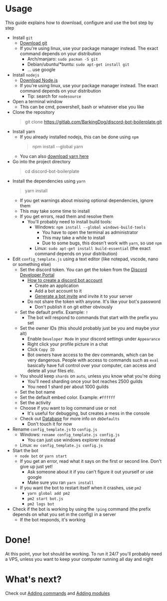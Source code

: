 # Usage
This guide explains how to download, configure and use the bot step by step

- Install `git`
    - [Download git](https://git-scm.com/downloads)
    - If you're using linux, use your package manager instead. The exact command depends on your distribution
        - Arch/manjaro: `sudo pacman -S git`
        - Debian/ubuntu/*buntu: `sudo apt-get install git`
        - ... use google
- Install `nodejs`
    - [Download Node.js](https://nodejs.org/en/download/)
    - If you're using linux, use your package manager instead. The exact command depends on your distribution
        - Tip: search for `nodesource`
- Open a terminal window
    - This can be cmd, powershell, bash or whatever else you like
- Clone the repository
    > git clone https://gitlab.com/BarkingDog/discord-bot-boilerplate.git
- Install yarn
    - If you already installed nodejs, this can be done using `npm`
        > npm install --global yarn
    - You can also [download yarn here](https://yarnpkg.com/lang/en/docs/install/)
- Go into the project directory
    > cd discord-bot-boilerplate
- Install the dependencies using `yarn`
    > yarn install
    - If you get warnings about missing optional dependencies, ignore them
    - This may take some time to install
    - If you get errors, read them and resolve them
        - You'll probably need to install build tools:
            - Windows: `npm install --global windows-build-tools`
                - You have to open the terminal as administrator
                - This may take a while to install
                - Due to some bugs, this doesn't work with `yarn`, so use `npm`
            - Linux: `sudo apt-get install build-essential` (the exact command depends on your distribution)
- Edit `config_template.js` using a text editor (like notepad, vscode, nano or something else)
    - Set the discord token. You can get the token from the 
        [Discord Developer Portal](https://discordapp.com/developers/applications)
        - [How to create a discord bot account](https://anidiots.guide/getting-started/getting-started-long-version)
            - Create an application
            - Add a bot account to it
            - [Generate a bot invite](https://discordapi.com/permissions.html) and invite it to your server
        - Do not share the token with anyone. It's like your bot's password
            - Don't publish it on git either obviously
    - Set the default prefix. Example: `!`
        - The bot will respond to commands that start with the prefix you set
    - Set the owner IDs (this should probably just be you and maybe your alt)
        - Enable `Developer Mode` in your discord settings under `Appearance`
        - Right click your profile picture in a chat
        - Click `Copy ID`
        - Bot owners have access to the dev commands, which can be very dangerous. People with access to commands such as `eval` basically have full control over your computer, can access and delete all your files etc.
    - You should keep `shards` on `auto`, unless you know what you're doing
        - You'll need sharding once your bot reaches 2500 guilds
        - You need 1 shard per about 1000 guilds
    - Set the bot name
    - Set the default embed color. Example: `#ffffff`
    - Set the activity
    - Choose if you want to log command use or not
        - It's useful for debugging, but creates a mess in the console
    - Check out [Database](database.md) for more info on `dbDefaults`
        - Don't touch it for now
- Rename `config_template.js` to `config.js`
    - Windows: `rename config_template.js config.js`
        - You can just use windows explorer instead
    - Linux: `mv config_template.js config.js`
- Start the bot
    - `node bot` or `yarn start`
    - If you get an error, read what it says on the first or second line. Don't give up just yet!
        - Ask someone about it if you can't figure it out yourself or use google
        - Make sure you ran `yarn install`
    - If you want the bot to restart itself when it crashes, use `pm2`
        - `yarn global add pm2`
        - `pm2 start bot.js`
        - `pm2 logs bot`
- Check if the bot is working by using the `!ping` command (the prefix depends on what you set in the config) in a server
    - If the bot responds, it's working

# Done!
At this point, your bot should be working. To run it 24/7 you'll probably need a VPS, unless you want to keep your computer running all day and night

# What's next?
Check out [Adding commands](addingCommands.md) and [Adding modules](addingModules.md)
